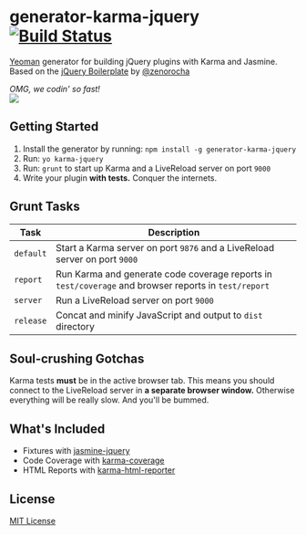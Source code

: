 # generator-karma-jquery [![Build Status](https://secure.travis-ci.org/robdodson/generator-karma-jquery.png?branch=master)](https://travis-ci.org/robdodson/generator-karma-jquery)

[Yeoman][] generator for building jQuery plugins with Karma and Jasmine. Based on the [jQuery Boilerplate][] by [@zenorocha][]

*OMG, we codin' so fast!* <br>
![](http://media.giphy.com/media/9CffOPMLx0Hf2/giphy.gif)

## Getting Started

1. Install the generator by running: `npm install -g generator-karma-jquery`
2. Run: `yo karma-jquery`
3. Run: `grunt` to start up Karma and a LiveReload server on port `9000`
4. Write your plugin **with tests.** Conquer the internets.

## Grunt Tasks

Task        | Description
---         | ---
`default`   | Start a Karma server on port `9876` and a LiveReload server on port `9000`
`report`    | Run Karma and generate code coverage reports in `test/coverage` and browser reports in `test/report`
`server`    | Run a LiveReload server on port `9000`
`release`   | Concat and minify JavaScript and output to `dist` directory

## Soul-crushing Gotchas

Karma tests **must** be in the active browser tab. This means you should connect to the LiveReload server in **a separate browser window.** Otherwise everything will be really slow. And you'll be bummed.

## What's Included

- Fixtures with [jasmine-jquery][]
- Code Coverage with [karma-coverage][]
- HTML Reports with [karma-html-reporter][]

## License

[MIT License](http://en.wikipedia.org/wiki/MIT_License)

[Yeoman]: http://yeoman.io
[jQuery Boilerplate]: https://github.com/jquery-boilerplate/generator-jquery-boilerplate
[@zenorocha]: https://github.com/zenorocha
[jasmine-jquery]: https://github.com/velesin/jasmine-jquery
[karma-coverage]: https://github.com/karma-runner/karma-coverage
[karma-html-reporter]: https://github.com/dtabuenc/karma-html-reporter
